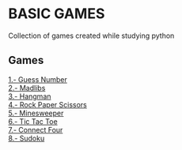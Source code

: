# BASIC GAMES
Collection of games created while studying python

## Games
[1.- Guess Number](games/guess_number.py) <br>
[2.- Madlibs](games/madlibs/) <br>
[3.- Hangman](games/hangman/) <br>
[4.- Rock Paper Scissors](games/rps.py) <br>
[5.- Minesweeper](games/minesweeper.py) <br>
[6.- Tic Tac Toe](games/tictactoe.py) <br>
[7.- Connect Four](games/connect_four.py) <br>
[8.- Sudoku](ames/sudoku.py) <br>
